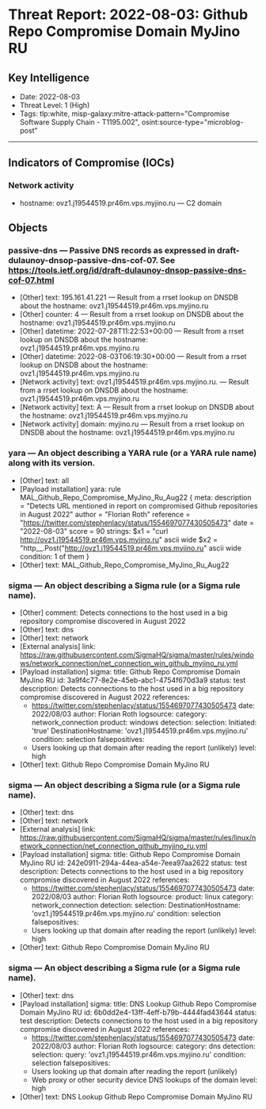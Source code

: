 # Threat Report: 2022-08-03: Github Repo Compromise Domain MyJino RU


## Key Intelligence
* Date: 2022-08-03
* Threat Level: 1 (High)
* Tags: tlp:white, misp-galaxy:mitre-attack-pattern="Compromise Software Supply Chain - T1195.002", osint:source-type="microblog-post"

---

## Indicators of Compromise (IOCs)
### Network activity
* hostname: ovz1.j19544519.pr46m.vps.myjino.ru — C2 domain

## Objects
### passive-dns — Passive DNS records as expressed in draft-dulaunoy-dnsop-passive-dns-cof-07. See https://tools.ietf.org/id/draft-dulaunoy-dnsop-passive-dns-cof-07.html
* [Other] text: 195.161.41.221 — Result from a rrset lookup on DNSDB about the hostname: ovz1.j19544519.pr46m.vps.myjino.ru
* [Other] counter: 4 — Result from a rrset lookup on DNSDB about the hostname: ovz1.j19544519.pr46m.vps.myjino.ru
* [Other] datetime: 2022-07-28T11:22:53+00:00 — Result from a rrset lookup on DNSDB about the hostname: ovz1.j19544519.pr46m.vps.myjino.ru
* [Other] datetime: 2022-08-03T06:19:30+00:00 — Result from a rrset lookup on DNSDB about the hostname: ovz1.j19544519.pr46m.vps.myjino.ru
* [Network activity] text: ovz1.j19544519.pr46m.vps.myjino.ru. — Result from a rrset lookup on DNSDB about the hostname: ovz1.j19544519.pr46m.vps.myjino.ru
* [Network activity] text: A — Result from a rrset lookup on DNSDB about the hostname: ovz1.j19544519.pr46m.vps.myjino.ru
* [Network activity] domain: myjino.ru — Result from a rrset lookup on DNSDB about the hostname: ovz1.j19544519.pr46m.vps.myjino.ru

### yara — An object describing a YARA rule (or a YARA rule name) along with its version.
* [Other] text: all
* [Payload installation] yara: rule MAL_Github_Repo_Compromise_MyJino_Ru_Aug22 {
   meta:
      description = "Detects URL mentioned in report on compromised Github repositories in August 2022"
      author = "Florian Roth"
      reference = "https://twitter.com/stephenlacy/status/1554697077430505473"
      date = "2022-08-03"
      score = 90
   strings:
      $x1 = "curl http://ovz1.j19544519.pr46m.vps.myjino.ru" ascii wide
      $x2 = "http__.Post(\"http://ovz1.j19544519.pr46m.vps.myjino.ru" ascii wide
   condition:
      1 of them
}
* [Other] text: MAL_Github_Repo_Compromise_MyJino_Ru_Aug22

### sigma — An object describing a Sigma rule (or a Sigma rule name).
* [Other] comment: Detects connections to the host used in a big repository compromise discovered in August 2022
* [Other] text: dns
* [Other] text: network
* [External analysis] link: https://raw.githubusercontent.com/SigmaHQ/sigma/master/rules/windows/network_connection/net_connection_win_github_myjino_ru.yml
* [Payload installation] sigma: title: Github Repo Compromise Domain MyJino RU
id: 3a9f4c77-8e2e-45eb-abc1-4754f670d3a9
status: test
description: Detects connections to the host used in a big repository compromise discovered in August 2022
references:
   - https://twitter.com/stephenlacy/status/1554697077430505473
date: 2022/08/03
author: Florian Roth
logsource:
   category: network_connection
   product: windows
detection:
   selection:
      Initiated: 'true'
      DestinationHostname: 'ovz1.j19544519.pr46m.vps.myjino.ru'
   condition: selection
falsepositives:
    - Users looking up that domain after reading the report (unlikely)
level: high
* [Other] text: Github Repo Compromise Domain MyJino RU

### sigma — An object describing a Sigma rule (or a Sigma rule name).
* [Other] text: dns
* [Other] text: network
* [External analysis] link: https://raw.githubusercontent.com/SigmaHQ/sigma/master/rules/linux/network_connection/net_connection_github_myjino_ru.yml
* [Payload installation] sigma: title: Github Repo Compromise Domain MyJino RU
id: 242e0911-294a-44ea-a54e-7eea97aa2622
status: test
description: Detects connections to the host used in a big repository compromise discovered in August 2022
references:
   - https://twitter.com/stephenlacy/status/1554697077430505473
date: 2022/08/03
author: Florian Roth
logsource:
    product: linux
    category: network_connection
detection:
    selection:
        DestinationHostname: 'ovz1.j19544519.pr46m.vps.myjino.ru'
    condition: selection
falsepositives:
    - Users looking up that domain after reading the report (unlikely)
level: high
* [Other] text: Github Repo Compromise Domain MyJino RU

### sigma — An object describing a Sigma rule (or a Sigma rule name).
* [Other] text: dns
* [Payload installation] sigma: title: DNS Lookup Github Repo Compromise Domain MyJino RU
id: 6b0dd2e4-13ff-4eff-b79b-4444fad43644
status: test
description: Detects connections to the host used in a big repository compromise discovered in August 2022
references:
   - https://twitter.com/stephenlacy/status/1554697077430505473
date: 2022/08/03
author: Florian Roth
logsource:
    category: dns
detection:
    selection:
        query: 'ovz1.j19544519.pr46m.vps.myjino.ru'
    condition: selection
falsepositives:
    - Users looking up that domain after reading the report (unlikely)
    - Web proxy or other security device DNS lookups of the domain
level: high
* [Other] text: DNS Lookup Github Repo Compromise Domain MyJino RU
